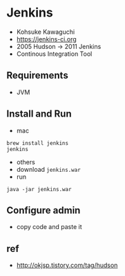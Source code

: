 # Jenkins
* Kohsuke Kawaguchi
* https://jenkins-ci.org
* 2005 Hudson → 2011 Jenkins
* Continous Integration Tool

## Requirements
* JVM

## Install and Run
* mac
```
brew install jenkins
jenkins
```

* others
* download `jenkins.war`
* run
```
java -jar jenkins.war
```

## Configure admin
* copy code and paste it

## ref
* http://okjsp.tistory.com/tag/hudson 
